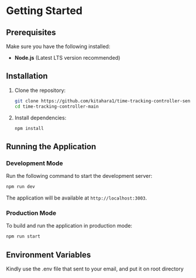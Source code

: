 
# Getting Started

## Prerequisites

Make sure you have the following installed:
- **Node.js** (Latest LTS version recommended)

## Installation

1. Clone the repository:
   ```sh
   git clone https://github.com/kitahara1/time-tracking-controller-senja.git
   cd time-tracking-controller-main
   ```
2. Install dependencies:
   ```sh
   npm install
   ```

## Running the Application

### Development Mode
Run the following command to start the development server:
   ```sh
   npm run dev
   ```
The application will be available at `http://localhost:3003`.

### Production Mode
To build and run the application in production mode:
   ```sh
   npm run start
   ```

## Environment Variables
Kindly use the .env file that sent to your email, and put it on root directory